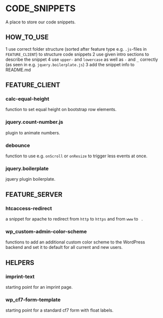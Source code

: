 # CODE_SNIPPETS
A place to store our code snippets.

## HOW_TO_USE
1 use correct folder structure (sorted after feature type e.g. `.js`-files in `FEATURE_CLIENT`) to structure code snippets
2 use given intro sections to describe the snippet
4 use `upper-` and `lowercase` as well as `-` and `_` correctly (as seen in e.g. `jquery.boilerplate.js`)
3 add the snippet info to README.md


## FEATURE_CLIENT

### calc-equal-height
function to set equal height on bootstrap row elements.

### jquery.count-number.js
plugin to animate numbers.

### debounce
function to use e.g. `onScroll` or `onResize` to trigger less events at once.

### jquery.boilerplate
jquery plugin boilerplate.


## FEATURE_SERVER

### htcaccess-redirect
a snippet for apache to redirect from `http` to `https` and from `www` to ` `.

### wp_custom-admin-color-scheme
functions to add an additional custom color scheme to the WordPress backend and set it to default for all current and new users.

## HELPERS

### imprint-text
starting point for an imprint page.

### wp_cf7-form-template
starting point for a standard cf7 form with float labels.
